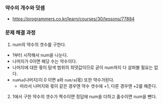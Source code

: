 ### 약수의 개수와 덧셈
- https://programmers.co.kr/learn/courses/30/lessons/77884

### 문제 해결 과정
1. num의 약수의 갯수를 구한다.
- 1부터 시작해서 num을 나눈다.
- 나머지가 0이면 해당 수는 약수이다. 
- 나머지에 대한 몫이 탐색 범위의 최댓값이므로 굳이 num까지 다 살펴볼 필요는 없다.
- `num%a`(나머지)이 0 이면 a와 `num/a`(몫) 또한 약수가된다.
  - 따라서 나머지와 몫이 같은 경우엔 약수 갯수에 +1, 다른 경우엔 +2를 해준다. 
2. 1에서 구한 약수의 갯수가 짝수이면 정답에 num을 더하고 홀수이면 num을 뺀다.  
